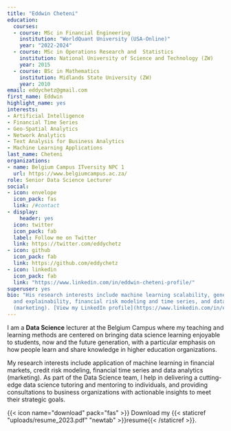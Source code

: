```yaml
---
title: "Eddwin Cheteni"
education:
  courses:
  - course: MSc in Financial Engineering
    institution: "WorldQuant University (USA-Online)"
    year: "2022-2024"
  - course: MSc in Operations Research and  Statistics
    institution: National University of Science and Technology (ZW)
    year: 2015
  - course: BSc in Mathematics
    institution: Midlands State University (ZW)
    year: 2010
email: eddychetz@gmail.com
first_name: Eddwin
highlight_name: yes
interests:
- Artificial Intelligence
- Financial Time Series
- Geo-Spatial Analytics
- Network Analytics
- Text Analysis for Business Analytics
- Machine Learning Applications
last_name: Cheteni
organizations:
- name: Belgium Campus ITversity NPC 1
  url: https://www.belgiumcampus.ac.za/
role: Senior Data Science Lecturer
social:
- icon: envelope
  icon_pack: fas
  link: /#contact
- display:
    header: yes
  icon: twitter
  icon_pack: fab
  label: Follow me on Twitter
  link: https://twitter.com/eddychetz
- icon: github
  icon_pack: fab
  link: https://github.com/eddychetz
- icon: linkedin
  icon_pack: fab
  link: "https://www.linkedin.com/in/eddwin-cheteni-profile/"
superuser: yes
bio: "His research interests include machine learning scalability, generalization
  and explainability, financial risk modeling and time series, and data analytics
  (marketing). [View my LinkedIn profile](https://www.linkedin.com/in/eddwin-cheteni-profile/)."
---
```


I am a **Data Science** lecturer at the Belgium Campus where my teaching and learning methods are centered on bringing data science learning enjoyable to students, now and the future generation, with a particular emphasis on how people learn and share knowledge in higher education organizations.

My research interests include application of machine learning in financial markets, credit risk modeling, financial time series and data analytics (marketing). As part of the Data Science team, I help in delivering a cutting-edge data science tutoring and mentoring to individuals, and providing consultations to business organizations with actionable insights to meet their strategic goals.

{{< icon name="download" pack="fas" >}} Download my {{< staticref "uploads/resume_2023.pdf" "newtab" >}}resume{{< /staticref >}}.
